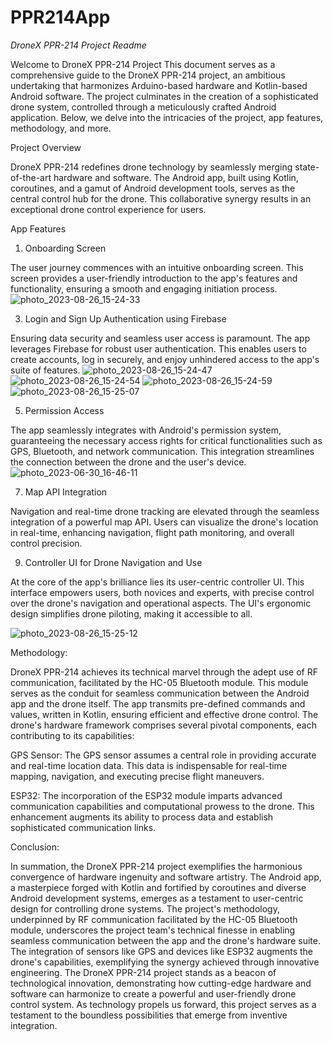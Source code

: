 # PPR214App
*DroneX PPR-214 Project Readme*

Welcome to DroneX PPR-214 Project
This document serves as a comprehensive guide to the DroneX PPR-214 project, an ambitious undertaking that harmonizes Arduino-based hardware and Kotlin-based Android software. 
The project culminates in the creation of a sophisticated drone system, controlled through a meticulously crafted Android application.
Below, we delve into the intricacies of the project, app features, methodology, and more.

Project Overview

DroneX PPR-214 redefines drone technology by seamlessly merging state-of-the-art hardware and software. 
The Android app, built using Kotlin, coroutines, and a gamut of Android development tools, serves as the central control hub for the drone. 
This collaborative synergy results in an exceptional drone control experience for users.

App Features

1. Onboarding Screen

The user journey commences with an intuitive onboarding screen.
This screen provides a user-friendly introduction to the app's features and functionality, ensuring a smooth and engaging initiation process.
![photo_2023-08-26_15-24-33](https://github.com/TheHiddenDeveloper/PPR214App/assets/139608903/16952624-4e21-4e6c-861f-eb4185f87aa9)

3. Login and Sign Up Authentication using Firebase

Ensuring data security and seamless user access is paramount.
 The app leverages Firebase for robust user authentication. This enables users to create accounts, log in securely, and enjoy unhindered access to the app's suite of features.
![photo_2023-08-26_15-24-47](https://github.com/TheHiddenDeveloper/PPR214App/assets/139608903/1ed988a9-d7b1-436f-b552-e60ca298d769)
![photo_2023-08-26_15-24-54](https://github.com/TheHiddenDeveloper/PPR214App/assets/139608903/8e2e6b83-a2cd-4c00-b801-ec5bbdfad51c)
![photo_2023-08-26_15-24-59](https://github.com/TheHiddenDeveloper/PPR214App/assets/139608903/51b1f458-1e69-4de9-9f9c-3f612a9ae2b5)
![photo_2023-08-26_15-25-07](https://github.com/TheHiddenDeveloper/PPR214App/assets/139608903/581ef6bc-8dbe-41b4-824c-3782ccbf8ef7)

5. Permission Access
   
The app seamlessly integrates with Android's permission system, guaranteeing the necessary access rights for critical functionalities such as GPS, Bluetooth, and network communication.
 This integration streamlines the connection between the drone and the user's device.
![photo_2023-06-30_16-46-11](https://github.com/TheHiddenDeveloper/PPR214App/assets/139608903/4fad9688-d393-4100-a82b-7981c10ecc10)


7. Map API Integration
   
Navigation and real-time drone tracking are elevated through the seamless integration of a powerful map API.
Users can visualize the drone's location in real-time, enhancing navigation, flight path monitoring, and overall control precision.

9. Controller UI for Drone Navigation and Use
    
At the core of the app's brilliance lies its user-centric controller UI.
This interface empowers users, both novices and experts, with precise control over the drone's navigation and operational aspects.
The UI's ergonomic design simplifies drone piloting, making it accessible to all.

![photo_2023-08-26_15-25-12](https://github.com/TheHiddenDeveloper/PPR214App/assets/139608903/ceca39ec-f9ba-4ba3-bbee-6d1462d51e5b)


Methodology:

DroneX PPR-214 achieves its technical marvel through the adept use of RF communication, facilitated by the HC-05 Bluetooth module.
This module serves as the conduit for seamless communication between the Android app and the drone itself. 
The app transmits pre-defined commands and values, written in Kotlin, ensuring efficient and effective drone control.
The drone's hardware framework comprises several pivotal components, each contributing to its capabilities:

GPS Sensor: The GPS sensor assumes a central role in providing accurate and real-time location data.
This data is indispensable for real-time mapping, navigation, and executing precise flight maneuvers.

ESP32: The incorporation of the ESP32 module imparts advanced communication capabilities and computational prowess to the drone. 
This enhancement augments its ability to process data and establish sophisticated communication links.

Conclusion:

In summation, the DroneX PPR-214 project exemplifies the harmonious convergence of hardware ingenuity and software artistry.
The Android app, a masterpiece forged with Kotlin and fortified by coroutines and diverse Android development systems, emerges as a testament to user-centric design for controlling drone systems.
The project's methodology, underpinned by RF communication facilitated by the HC-05 Bluetooth module, underscores the project team's technical finesse in enabling seamless communication between the app and the drone's hardware suite. 
The integration of sensors like GPS and devices like ESP32 augments the drone's capabilities, exemplifying the synergy achieved through innovative engineering.
The DroneX PPR-214 project stands as a beacon of technological innovation, demonstrating how cutting-edge hardware and software can harmonize to create a powerful and user-friendly drone control system.
As technology propels us forward, this project serves as a testament to the boundless possibilities that emerge from inventive integration.
